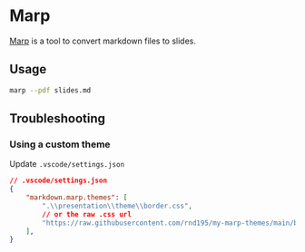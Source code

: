 # Marp

[Marp](https://marp.app/) is a tool to convert markdown files to slides.

## Usage

```bash
marp --pdf slides.md
```

## Troubleshooting

### Using a custom theme

Update `.vscode/settings.json`

```json
// .vscode/settings.json
{
    "markdown.marp.themes": [
        ".\\presentation\\theme\\border.css",
        // or the raw .css url
        "https://raw.githubusercontent.com/rnd195/my-marp-themes/main/border.css"
    ],
}
```
